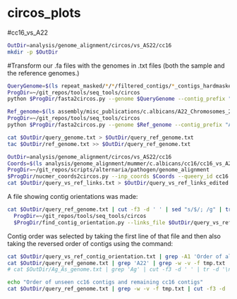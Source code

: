 # circos_plots

#cc16_vs_A22

```bash
OutDir=analysis/genome_alignment/circos/vs_AS22/cc16
mkdir -p $OutDir
```
#Transform our .fa files with the genomes in .txt files (both the sample and the reference genomes.)

```bash
QueryGenome=$(ls repeat_masked/*/*/filtered_contigs/*_contigs_hardmasked.fa| grep 'cc16')
ProgDir=~/git_repos/tools/seq_tools/circos
python $ProgDir/fasta2circos.py --genome $QueryGenome --contig_prefix "cc16_" > $OutDir/query_genome.txt

Ref_genome=$(ls assembly/misc_publications/c.albicans/A22_Chromosomes_29.fasta | grep 'A22')
ProgDir=~/git_repos/tools/seq_tools/circos
python $ProgDir/fasta2circos.py --genome $Ref_genome --contig_prefix "A22_" > $OutDir/ref_genome.txt

cat $OutDir/query_genome.txt > $OutDir/query_ref_genome.txt
tac $OutDir/ref_genome.txt >> $OutDir/query_ref_genome.txt
```

```bash
OutDir=analysis/genome_alignment/circos/vs_AS22/cc16
Coords=$(ls analysis/genome_alignment/mummer/c.albicans/cc16/cc16_vs_A22/cc16_vs_A22_coords.tsv)
ProgDir=~/git_repos/scripts/alternaria/pathogen/genome_alignment
$ProgDir/nucmer_coords2circos.py --inp_coords $Coords --queery_id cc16 --ref_id A22 > $OutDir/query_vs_ref_links.txt
cat $OutDir/query_vs_ref_links.txt > $OutDir/query_vs_ref_links_edited.txt
```

A file showing contig orientations was made:

```bash
cat $OutDir/query_ref_genome.txt | cut -f3 -d ' ' | sed "s/$/; /g" | tr -d '\n' > $OutDir/query_contig_order.txt
  ProgDir=~/git_repos/tools/seq_tools/circos
  $ProgDir/find_contig_orientation.py --links_file $OutDir/query_vs_ref_links_edited.txt > $OutDir/query_vs_ref_contig_orientation.txt
```

Contig order was selected by taking the first line of that file and then also taking the reversed order of contigs using the command:

```bash
cat $OutDir/query_vs_ref_contig_orientation.txt | grep -A1 'Order of all seen contigs' | tail -n1 | sed "s/, /\n/g" > tmp.txt
cat $OutDir/query_ref_genome.txt | grep 'A22' | grep -w -v -f tmp.txt | cut -f3 -d ' '| tr -d '\n' | sed 's/A22/, A22/g'
# cat $OutDir/Ag_As_genome.txt | grep 'Ag' | cut -f3 -d ' ' | tr -d '\n' | sed 's/Ag/, Ag/g' >> tmp.txt

echo "Order of unseen cc16 contigs and remaining cc16 contigs"
cat $OutDir/query_ref_genome.txt | grep -w -v -f tmp.txt | cut -f3 -d ' '| tr -d '\n' | sed 's/cc16/, cc16/g' | sed 's/A22/, A22/g'
```



